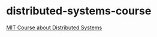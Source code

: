 # distributed-systems-course
[MIT Course about Distributed Systems](https://pdos.csail.mit.edu/6.824/) 

